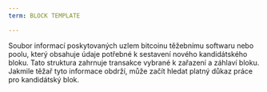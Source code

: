 ```yaml
---
term: BLOCK TEMPLATE

---
```

Soubor informací poskytovaných uzlem bitcoinu těžebnímu softwaru nebo poolu, který obsahuje údaje potřebné k sestavení nového kandidátského bloku. Tato struktura zahrnuje transakce vybrané k zařazení a záhlaví bloku. Jakmile těžař tyto informace obdrží, může začít hledat platný důkaz práce pro kandidátský blok.